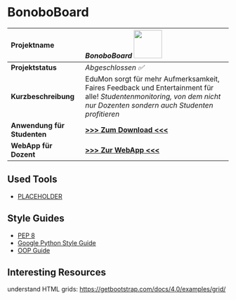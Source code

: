 # BonoboBoard

**Projektname** | ***BonoboBoard*** <img src="webapp/images/logo.png" height="64">
:--|:--
**Projektstatus** | *Abgeschlossen :white_check_mark:*
**Kurzbeschreibung** | EduMon sorgt für mehr Aufmerksamkeit, Faires Feedback und Entertainment für alle! *Studentenmonitoring, von dem nicht nur Dozenten sondern auch Studenten profitieren*
**Anwendung für Studenten** | **[>>> Zum Download <<<](https://github.com/BigDaddy-Germany/EduMon/releases/tag/v1.0.0.0)**
**WebApp für Dozent** | **[>>> Zur WebApp <<<](https://bigdaddy-germany.github.io/EduMon/)**



## Used Tools

* [PLACEHOLDER]()

## Style Guides

* [PEP 8](https://www.python.org/dev/peps/pep-0008/)
* [Google Python Style Guide](https://google.github.io/styleguide/pyguide.html)
* [OOP Guide](https://wemake-python-stylegui.de/en/latest/pages/usage/violations/oop.html)

## Interesting Resources

understand HTML grids: https://getbootstrap.com/docs/4.0/examples/grid/
